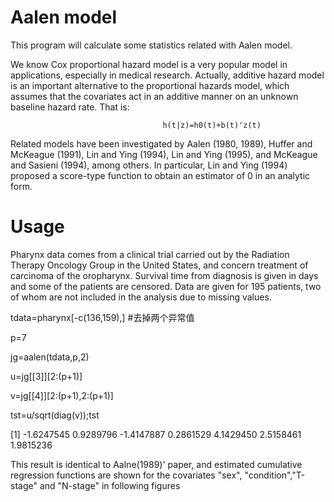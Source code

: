 Aalen model
===================

This program will calculate some statistics related with Aalen model.

We know Cox proportional hazard model is a very popular model in applications, especially in medical research.
Actually, additive hazard model is  an important alternative to the proportional hazards model, which assumes that the covariates act in an additive manner on an unknown baseline hazard rate. That is:

                                      h(t|z)=h0(t)+b(t)'z(t)
                                      
Related models have been investigated by Aalen (1980, 1989), Huffer and McKeague (1991), Lin and Ying (1994), Lin and Ying
(1995), and McKeague and Sasieni (1994), among others. In particular, Lin and Ying (1994)
proposed a score-type function to obtain an estimator of 0 in an analytic form.


Usage
==========
Pharynx data comes from a clinical trial carried out by the Radiation Therapy Oncology Group in the United States, and
concern treatment of carcinoma of the oropharynx. Survival time from diagnosis is given in days and some of the patients are censored. Data are given for 195 patients, two of whom are not included in the analysis due to missing
values.


tdata=pharynx[-c(136,159),]  #去掉两个异常值

p=7

jg=aalen(tdata,p,2) 

u=jg[[3]][2:(p+1)]  

v=jg[[4]][2:(p+1),2:(p+1)] 

tst=u/sqrt(diag(v));tst  

[1] -1.6247545  0.9289796 -1.4147887  0.2861529  4.1429450  2.5158461  1.9815236


This result is identical to Aalne(1989)' paper, and estimated cumulative regression functions are shown for the covariates "sex", "condition","T-stage" and "N-stage" in following figures







